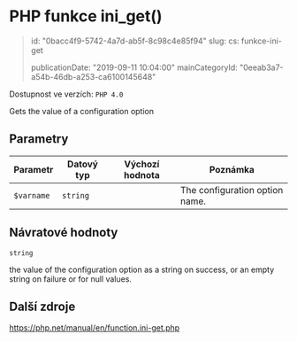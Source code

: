 PHP funkce ini_get()
====================

> id: "0bacc4f9-5742-4a7d-ab5f-8c98c4e85f94"
> slug:
> 	cs: funkce-ini-get
> 
> publicationDate: "2019-09-11 10:04:00"
> mainCategoryId: "0eeab3a7-a54b-46db-a253-ca6100145648"

Dostupnost ve verzích: `PHP 4.0`

Gets the value of a configuration option


Parametry
--------------

| Parametr | Datový typ | Výchozí hodnota | Poznámka |
|-----|-----|-----|-----|
| `$varname` | `string` |  | The configuration option name. |


Návratové hodnoty
----------------

`string`

the value of the configuration option as a string on success, or
an empty string on failure or for null values.

Další zdroje
------------

https://php.net/manual/en/function.ini-get.php
